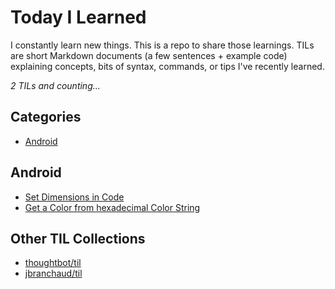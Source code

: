 # Today I Learned

I constantly learn new things. This is a repo to share those learnings.
TILs are short Markdown documents (a few sentences + example code) explaining
concepts, bits of syntax, commands, or tips I've recently learned.

_2 TILs and counting..._

## Categories

* [Android](#android)

## Android

* [Set Dimensions in Code](android/set-dimensions-in-code.md)
* [Get a Color from hexadecimal Color String](android/get-a-color-from-hexadecimal-color-string.md)

## Other TIL Collections

* [thoughtbot/til](https://github.com/thoughtbot/til)
* [jbranchaud/til](https://github.com/jbranchaud/til)
